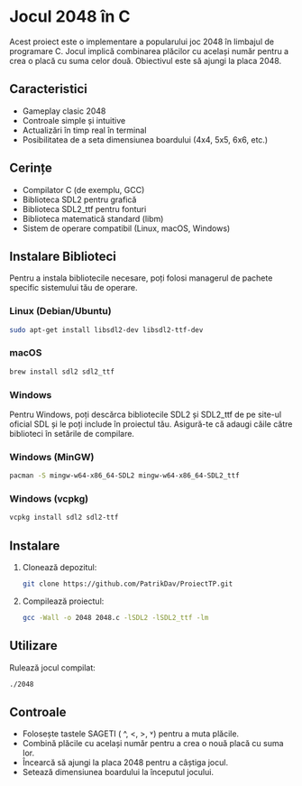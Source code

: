 # Jocul 2048 în C

Acest proiect este o implementare a popularului joc 2048 în limbajul de programare C. Jocul implică combinarea plăcilor cu același număr pentru a crea o placă cu suma celor două. Obiectivul este să ajungi la placa 2048.

## Caracteristici
- Gameplay clasic 2048
- Controale simple și intuitive
- Actualizări în timp real în terminal
- Posibilitatea de a seta dimensiunea boardului (4x4, 5x5, 6x6, etc.)

## Cerințe
- Compilator C (de exemplu, GCC)
- Biblioteca SDL2 pentru grafică
- Biblioteca SDL2_ttf pentru fonturi
- Biblioteca matematică standard (libm)
- Sistem de operare compatibil (Linux, macOS, Windows)

## Instalare Biblioteci
Pentru a instala bibliotecile necesare, poți folosi managerul de pachete specific sistemului tău de operare.
### Linux (Debian/Ubuntu)
```sh
sudo apt-get install libsdl2-dev libsdl2-ttf-dev
```
### macOS
```sh
brew install sdl2 sdl2_ttf
```
### Windows
Pentru Windows, poți descărca bibliotecile SDL2 și SDL2_ttf de pe site-ul oficial SDL și le poți include în proiectul tău. Asigură-te că adaugi căile către biblioteci în setările de compilare.
### Windows (MinGW)
```sh
pacman -S mingw-w64-x86_64-SDL2 mingw-w64-x86_64-SDL2_ttf
```
### Windows (vcpkg)
```sh
vcpkg install sdl2 sdl2-ttf
```

## Instalare
1. Clonează depozitul:
    ```sh
    git clone https://github.com/PatrikDav/ProiectTP.git
    ```

2. Compilează proiectul:
    ```sh
    gcc -Wall -o 2048 2048.c -lSDL2 -lSDL2_ttf -lm
    ```

## Utilizare
Rulează jocul compilat:
```sh
./2048
```

## Controale
- Folosește tastele SAGETI ( ^, <, >, ˅) pentru a muta plăcile.
- Combină plăcile cu același număr pentru a crea o nouă placă cu suma lor.
- Încearcă să ajungi la placa 2048 pentru a câștiga jocul.
- Setează dimensiunea boardului la începutul jocului.